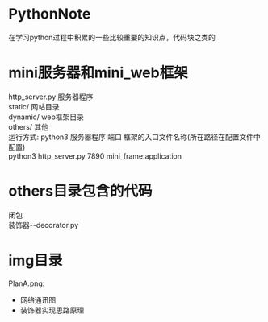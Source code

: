 # PythonNote
在学习python过程中积累的一些比较重要的知识点，代码块之类的

# mini服务器和mini_web框架
http_server.py 服务器程序<br/>
static/        网站目录<br/>
dynamic/       web框架目录<br/>
others/        其他<br/>
运行方式:   python3 服务器程序       端口   框架的入口文件名称(所在路径在配置文件中配置)<br/>
            python3 http_server.py  7890   mini_frame:application
            
# others目录包含的代码
闭包<br/>
装饰器--decorator.py<br/>

# img目录
PlanA.png:<br/>
+ 网络通讯图
+ 装饰器实现思路原理